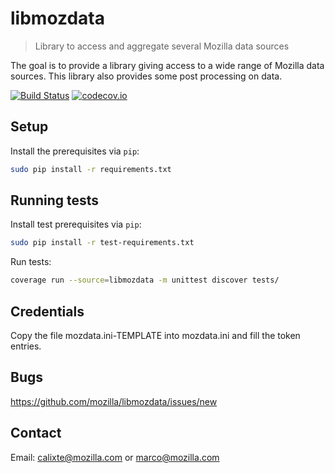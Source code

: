 # libmozdata

> Library to access and aggregate several Mozilla data sources

The goal is to provide a library giving access to a wide range of Mozilla data sources. This library also provides some post processing on data.

[![Build Status](https://api.travis-ci.org/mozilla/libmozdata.svg?branch=master)](https://travis-ci.org/mozilla/libmozdata)
[![codecov.io](https://img.shields.io/codecov/c/github/mozilla/libmozdata/master.svg)](https://codecov.io/github/mozilla/libmozdata?branch=master)

## Setup

Install the prerequisites via `pip`:

```sh
sudo pip install -r requirements.txt
```

## Running tests

Install test prerequisites via `pip`:

```sh
sudo pip install -r test-requirements.txt
```

Run tests:

```sh
coverage run --source=libmozdata -m unittest discover tests/
```

## Credentials

Copy the file mozdata.ini-TEMPLATE into mozdata.ini and fill the token entries.

## Bugs

https://github.com/mozilla/libmozdata/issues/new

## Contact

Email: calixte@mozilla.com or marco@mozilla.com
